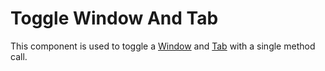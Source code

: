 # Toggle Window And Tab
This component is used to toggle a [Window](../windows/window.md) and [Tab](../controls/tab.md) with a single method call.
